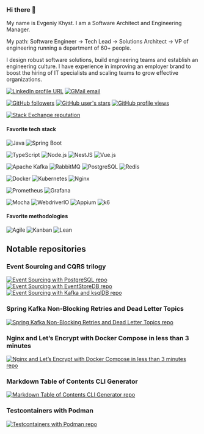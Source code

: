 ### Hi there 👋

My name is Evgeniy Khyst. I am a Software Architect and Engineering Manager.

My path: Software Engineer -> Tech Lead -> Solutions Architect -> VP of engineering running a department of 60+ people.

I design robust software solutions, build engineering teams and establish an engineering culture. I have experience in improving an employer brand to boost the hiring of IT specialists and scaling teams to grow effective organizations.

[![LinkedIn profile URL](https://img.shields.io/badge/LinkedIn-0077B5?logo=linkedin&logoColor=white&style=for-the-badge)](https://www.linkedin.com/in/evgeniykhyst/)
[![GMail email](https://img.shields.io/badge/Email-EA4335?logo=gmail&logoColor=white&style=for-the-badge)](mailto:evgeniy.khyst@gmail.com)

[![GitHub followers](https://img.shields.io/github/followers/evgeniy-khist?color=333&logo=github&logoColor=white&style=for-the-badge)](https://github.com/evgeniy-khist/)
[![GitHub user's stars](https://img.shields.io/github/stars/evgeniy-khist?affiliations=OWNER%2CCOLLABORATOR&color=333&logo=github&logoColor=white&style=for-the-badge)](https://github.com/evgeniy-khist/)
[![GitHub profile views](https://komarev.com/ghpvc/?username=evgeniy-khist&color=333333&style=for-the-badge)](https://github.com/evgeniy-khist/)

[![Stack Exchange reputation](https://img.shields.io/stackexchange/stackoverflow/r/7873775?color=FE7A16&logo=stack-overflow&style=for-the-badge)](https://stackoverflow.com/users/7873775/evgeniy-khyst)

#### Favorite tech stack

![Java](https://img.shields.io/badge/Java-ED8B00?style=for-the-badge&logo=java&logoColor=white)
![Spring Boot](https://img.shields.io/badge/Spring_Boot-F2F4F9?style=for-the-badge&logo=spring-boot)

![TypeScript](https://img.shields.io/badge/TypeScript-007ACC?style=for-the-badge&logo=typescript&logoColor=white)
![Node.js](https://img.shields.io/badge/Node.js-339933?style=for-the-badge&logo=nodedotjs&logoColor=white)
![NestJS](https://img.shields.io/badge/NestJS-e0234e?style=for-the-badge&logo=nestjs&logoColor=white)
![Vue.js](https://img.shields.io/badge/Vue.js-35495E?style=for-the-badge&logo=vuedotjs&logoColor=4FC08D)

![Apache Kafka](https://img.shields.io/badge/Apache_Kafka-231F20?style=for-the-badge&logo=apache-kafka&logoColor=white)
![RabbitMQ](https://img.shields.io/badge/rabbitmq-%23FF6600.svg?&style=for-the-badge&logo=rabbitmq&logoColor=white)
![PostgreSQL](https://img.shields.io/badge/PostgreSQL-316192?style=for-the-badge&logo=postgresql&logoColor=white)
![Redis](https://img.shields.io/badge/redis-%23DD0031.svg?&style=for-the-badge&logo=redis&logoColor=white)

![Docker](https://img.shields.io/badge/Docker-2CA5E0?style=for-the-badge&logo=docker&logoColor=white)
![Kubernetes](https://img.shields.io/badge/kubernetes-326ce5.svg?&style=for-the-badge&logo=kubernetes&logoColor=white)
![Nginx](https://img.shields.io/badge/Nginx-009639?style=for-the-badge&logo=nginx&logoColor=white)

![Prometheus](https://img.shields.io/badge/Prometheus-000000?style=for-the-badge&logo=prometheus)
![Grafana](https://img.shields.io/badge/Grafana-F2F4F9?style=for-the-badge&logo=grafana&logoColor=orange)

![Mocha](https://img.shields.io/badge/Mocha-8D6748?style=for-the-badge&logo=Mocha&logoColor=white)
![WebdriverIO](https://img.shields.io/badge/WebdriverIO-ea5906?style=for-the-badge&logo=webdriverio&logoColor=white)
![Appium](https://img.shields.io/badge/Appium-343838?style=for-the-badge)
![k6](https://img.shields.io/badge/k6-7d64ff?style=for-the-badge)

#### Favorite methodologies

![Agile](https://img.shields.io/badge/Agile-8fc95b?style=for-the-badge)
![Kanban](https://img.shields.io/badge/Kanban-71a8cf?style=for-the-badge)
![Lean](https://img.shields.io/badge/Lean-f1f1f1?style=for-the-badge)

## Notable repositories

### Event Sourcing and CQRS trilogy

[![Event Sourcing with PostgreSQL repo](https://github-readme-stats.vercel.app/api/pin/?username=evgeniy-khist&repo=postgresql-event-sourcing)](https://github.com/evgeniy-khist/postgresql-event-sourcing)
[![Event Sourcing with EventStoreDB repo](https://github-readme-stats.vercel.app/api/pin/?username=evgeniy-khist&repo=eventstoredb-event-sourcing)](https://github.com/evgeniy-khist/eventstoredb-event-sourcing)
[![Event Sourcing with Kafka and ksqlDB repo](https://github-readme-stats.vercel.app/api/pin/?username=evgeniy-khist&repo=ksqldb-event-souring)](https://github.com/evgeniy-khist/ksqldb-event-souring)

### Spring Kafka Non-Blocking Retries and Dead Letter Topics

[![Spring Kafka Non-Blocking Retries and Dead Letter Topics repo](https://github-readme-stats.vercel.app/api/pin/?username=evgeniy-khist&repo=spring-kafka-non-blocking-retries-and-dlt)](https://github.com/evgeniy-khist/spring-kafka-non-blocking-retries-and-dlt)

### Nginx and Let’s Encrypt with Docker Compose in less than 3 minutes

[![Nginx and Let’s Encrypt with Docker Compose in less than 3 minutes repo](https://github-readme-stats.vercel.app/api/pin/?username=evgeniy-khist&repo=letsencrypt-docker-compose)](https://github.com/evgeniy-khist/letsencrypt-docker-compose)

### Markdown Table of Contents CLI Generator

[![Markdown Table of Contents CLI Generator repo](https://github-readme-stats.vercel.app/api/pin/?username=evgeniy-khist&repo=markdown-toc)](https://github.com/evgeniy-khist/markdown-toc)

### Testcontainers with Podman

[![Testcontainers with Podman repo](https://github-readme-stats.vercel.app/api/pin/?username=evgeniy-khist&repo=podman-testcontainers)](https://github.com/evgeniy-khist/podman-testcontainers)

<!--
**evgeniy-khist/evgeniy-khist** is a ✨ _special_ ✨ repository because its `README.md` (this file) appears on your GitHub profile.

Here are some ideas to get you started:

- 🔭 I’m currently working on ...
- 🌱 I’m currently learning ...
- 👯 I’m looking to collaborate on ...
- 🤔 I’m looking for help with ...
- 💬 Ask me about ...
- 📫 How to reach me: ...
- 😄 Pronouns: ...
- ⚡ Fun fact: ...
-->
